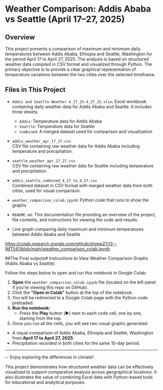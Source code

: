# Weather Comparison: Addis Ababa vs Seattle (April 17–27, 2025)

## Overview

This project presents a comparison of maximum and minimum daily temperatures between Addis Ababa, Ethiopia and Seattle, Washington for the period April 17 to April 27, 2025. The analysis is based on structured weather data compiled in CSV format and visualized through Python. The primary objective is to provide a clear graphical representation of temperature variations between the two cities over the selected timeframe.

## Files in This Project

- `Addis and Seattle Weather 4_17_25-4_27_25.xlsx`: Excel workbook containing daily weather data for Addis Ababa and Seattle. It includes three sheets:
  - `Addis`: Temperature data for Addis Ababa
  - `Seattle`: Temperature data for Seattle
  - `Combined`: A merged dataset used for comparison and visualization
    
- `addis_weather_apr_17_27.csv`  
  CSV file containing raw weather data for Addis Ababa including temperature and precipitation.

- `seattle_weather_apr_17_27.csv`  
  CSV file containing raw weather data for Seattle including temperature and precipitation.

- `addis_seattle_combined_4_17_to_4_27.csv`  
  Combined dataset in CSV format with merged weather data from both cities, used for visual comparison.
  
- `weather_comparison_colab.ipynb`: Python code that runs to show the graphs
- `README.md`: This documentation file providing an overview of the project, file contents, and instructions for viewing the code and results.

- Line graph comparing daily maximum and minimum temperatures between Addis Ababa and Seattle

https://colab.research.google.com/github/sliyew27/I3--IMT541/blob/main/weather_comparison_colab.ipynb

##The Final outputs# Instructions to View Weather Comparison Graphs (Addis Ababa vs Seattle)

Follow the steps below to open and run this notebook in Google Colab:

1. **Open** the `weather_comparison_colab.ipynb` file (located on the left panel if you're viewing this repo on GitHub).
2. Click the **"Open in Colab"** button at the top of the notebook.
3. You will be redirected to a Google Colab page with the Python code preloaded.
4. **Run the notebook:**
   - Press the **Play** button (▶️) next to each code cell, one by one, starting from the top.
5. Once you run all the cells, you will see two visual graphs generated:

-  A visual comparison of Addis Ababa, Ethiopia and Seattle, Washington from **April 17 to April 27, 2025**.
- Precipitation recorded in both cities for the same 10-day period.

---

✅ Enjoy exploring the differences in climate!

This project demonstrates how structured weather data can be effectively visualized to support comparative analysis across geographical locations. It also illustrates the value of combining Excel data with Python-based tools for educational and analytical purposes.

